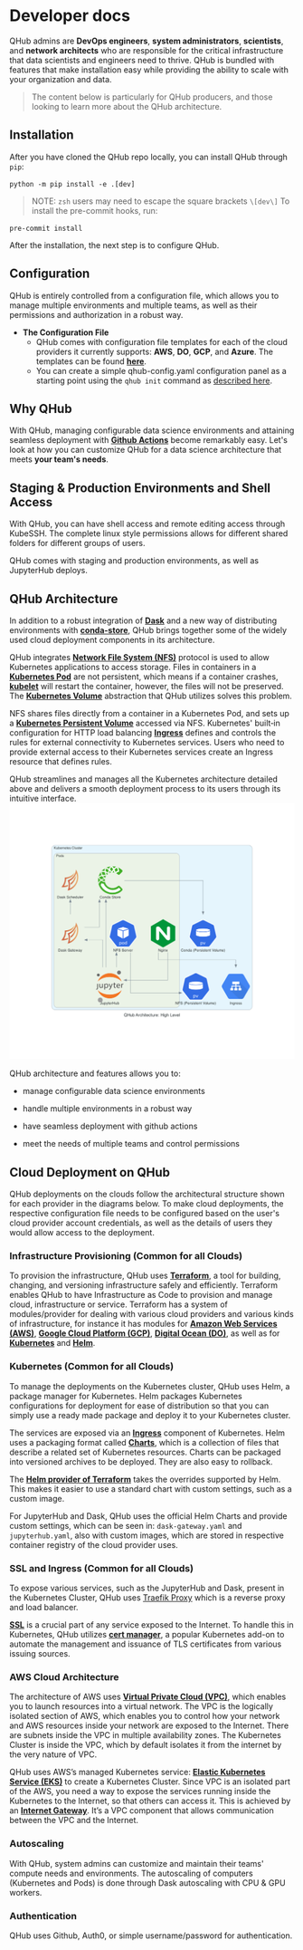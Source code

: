 # Developer docs

QHub admins are **DevOps engineers**, **system administrators**, **scientists**, and **network architects** who are
responsible for the critical infrastructure that data scientists and engineers need to thrive. QHub is bundled with
features that make installation easy while providing the ability to scale with your organization and data.

> The content below is particularly for QHub producers, and those looking to learn more about the QHub architecture.

## Installation

After you have cloned the QHub repo locally, you can install QHub through `pip`:

```
python -m pip install -e .[dev]
```

> NOTE: `zsh` users may need to escape the square brackets `\[dev\]` To install the pre-commit hooks, run:

```
pre-commit install
```

After the installation, the next step is to configure QHub.

## Configuration

QHub is entirely controlled from a configuration file, which allows you to manage multiple environments and multiple
teams, as well as their permissions and authorization in a robust way.

- **The Configuration File**
  - QHub comes with configuration file templates for each of the cloud providers it currently supports: **AWS**, **DO**,
    **GCP**, and **Azure**. The templates can be found [**here**](../installation/configuration.md).
  - You can create a simple qhub-config.yaml configuration panel as a starting point using the `qhub init` command as
    [described here](../installation/usage.md).

## Why QHub

With QHub, managing configurable data science environments and attaining seamless deployment with
[**Github Actions**](https://github.com/marketplace/actions/deployment-action) become remarkably easy. Let's look at how
you can customize QHub for a data science architecture that meets **your team's needs**.

## Staging & Production Environments and Shell Access

With QHub, you can have shell access and remote editing access through KubeSSH. The complete linux style permissions
allows for different shared folders for different groups of users.

QHub comes with staging and production environments, as well as JupyterHub deploys.

## QHub Architecture

In addition to a robust integration of [**Dask**](https://dask.org/) and a new way of distributing environments with
[**conda-store**](https://github.com/quansight/conda-store), QHub brings together some of the widely used cloud
deployment components in its architecture.

QHub integrates [**Network File System (NFS)**](https://en.wikipedia.org/wiki/Network_File_System) protocol is used to
allow Kubernetes applications to access storage. Files in containers in a
[**Kubernetes Pod**](https://kubernetes.io/docs/concepts/workloads/pods/pod/) are not persistent, which means if a
container crashes,
[**kubelet**](https://kubernetes.io/docs/reference/command-line-tools-reference/kubelet/#:~:text=Synopsis,object%20that%20describes%20a%20pod)
will restart the container, however, the files will not be preserved. The
[**Kubernetes Volume**](https://kubernetes.io/docs/concepts/storage/volumes/#types-of-volumes) abstraction that QHub
utilizes solves this problem.

NFS shares files directly from a container in a Kubernetes Pod, and sets up a
[**Kubernetes Persistent Volume**](https://kubernetes.io/docs/concepts/storage/persistent-volumes/) accessed via NFS.
Kubernetes' built‑in configuration for HTTP load balancing
[**Ingress**](https://kubernetes.io/docs/concepts/services-networking/ingress/) defines and controls the rules for
external connectivity to Kubernetes services. Users who need to provide external access to their Kubernetes services
create an Ingress resource that defines rules.

QHub streamlines and manages all the Kubernetes architecture detailed above and delivers a smooth deployment process to
its users through its intuitive interface. ![QHub_Architecture](../images/high_level_architecture.png)

QHub architecture and features allows you to:

- manage configurable data science environments

- handle multiple environments in a robust way

- have seamless deployment with github actions

- meet the needs of multiple teams and control permissions

## Cloud Deployment on QHub

QHub deployments on the clouds follow the architectural structure shown for each provider in the diagrams below. To make
cloud deployments, the respective configuration file needs to be configured based on the user's cloud provider account
credentials, as well as the details of users they would allow access to the deployment.

### Infrastructure Provisioning (Common for all Clouds)

To provision the infrastructure, QHub uses [**Terraform**](https://www.terraform.io/), a tool for building, changing,
and versioning infrastructure safely and efficiently. Terraform enables QHub to have Infrastructure as Code to provision
and manage cloud, infrastructure or service. Terraform has a system of modules/provider for dealing with various cloud
providers and various kinds of infrastructure, for instance it has modules for
[**Amazon Web Services (AWS)**](https://aws.amazon.com/),
[**Google Cloud Platform (GCP)**](https://cloud.google.com/gcp/?utm_source=google&utm_medium=cpc&utm_campaign=na-US-all-en-dr-bkws-all-all-trial-e-dr-1009135&utm_content=text-ad-lpsitelinkCCexp2-any-DEV_c-CRE_113120492887-ADGP_Hybrid+%7C+AW+SEM+%7C+BKWS+%7C+US+%7C+en+%7C+EXA+~+Google+Cloud+Platform-KWID_43700009942847400-kwd-26415313501&utm_term=KW_google%20cloud%20platform-ST_google+cloud+platform&gclid=CjwKCAjw9vn4BRBaEiwAh0muDLoAixDimMW9Sq12jfyBy6dMzxOU7ZW6-w44qWTJo-zRdpnBojzbexoCNGsQAvD_BwE),
[**Digital Ocean (DO)**](https://www.digitalocean.com/), as well as for [**Kubernetes**](https://kubernetes.io/) and
[**Helm**](https://helm.sh/).

### Kubernetes (Common for all Clouds)

To manage the deployments on the Kubernetes cluster, QHub uses Helm, a package manager for Kubernetes. Helm packages
Kubernetes configurations for deployment for ease of distribution so that you can simply use a ready made package and
deploy it to your Kubernetes cluster.

The services are exposed via an [**Ingress**](https://kubernetes.io/docs/concepts/services-networking/ingress/)
component of Kubernetes. Helm uses a packaging format called [**Charts**](https://helm.sh/docs/topics/charts/), which is
a collection of files that describe a related set of Kubernetes resources. Charts can be packaged into versioned
archives to be deployed. They are also easy to rollback.

The [**Helm provider of Terraform**](https://github.com/hashicorp/terraform-provider-helm) takes the overrides supported
by Helm. This makes it easier to use a standard chart with custom settings, such as a custom image.

For JupyterHub and Dask, QHub uses the official Helm Charts and provide custom settings, which can be seen in:
`dask-gateway.yaml` and `jupyterhub.yaml`, also with custom images, which are stored in respective container registry of
the cloud provider uses.

### SSL and Ingress (Common for all Clouds)

To expose various services, such as the JupyterHub and Dask, present in the Kubernetes Cluster, QHub uses
[Traefik Proxy](https://traefik.io/traefik/) which is a reverse proxy and load balancer.

[**SSL**](https://www.ssl.com/faqs/faq-what-is-ssl/) is a crucial part of any service exposed to the Internet. To handle
this in Kubernetes, QHub utilizes [**cert manager**](https://github.com/jetstack/cert-manager), a popular Kubernetes
add-on to automate the management and issuance of TLS certificates from various issuing sources.

### AWS Cloud Architecture

The architecture of AWS uses
[**Virtual Private Cloud (VPC)**](https://docs.aws.amazon.com/vpc/latest/userguide/what-is-amazon-vpc.html), which
enables you to launch resources into a virtual network. The VPC is the logically isolated section of AWS, which enables
you to control how your network and AWS resources inside your network are exposed to the Internet. There are subnets
inside the VPC in multiple availability zones. The Kubernetes Cluster is inside the VPC, which by default isolates it
from the internet by the very nature of VPC.

QHub uses AWS’s managed Kubernetes service: [**Elastic Kubernetes Service (EKS)**](https://aws.amazon.com/eks/) to
create a Kubernetes Cluster. Since VPC is an isolated part of the AWS, you need a way to expose the services running
inside the Kubernetes to the Internet, so that others can access it. This is achieved by an
[**Internet Gateway**](https://docs.aws.amazon.com/vpc/latest/userguide/VPC_Internet_Gateway.html). It’s a VPC component
that allows communication between the VPC and the Internet.

### Autoscaling

With QHub, system admins can customize and maintain their teams' compute needs and environments. The autoscaling of
computers (Kubernetes and Pods) is done through Dask autoscaling with CPU & GPU workers.

### Authentication

QHub uses Github, Auth0, or simple username/password for authentication.
